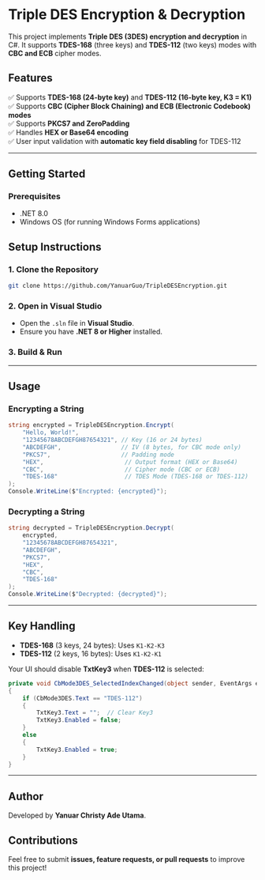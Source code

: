 # Triple DES Encryption & Decryption

This project implements **Triple DES (3DES) encryption and decryption** in C#. It supports **TDES-168** (three keys) and **TDES-112** (two keys) modes with **CBC and ECB** cipher modes.

## Features
✅ Supports **TDES-168 (24-byte key)** and **TDES-112 (16-byte key, K3 = K1)**  
✅ Supports **CBC (Cipher Block Chaining) and ECB (Electronic Codebook) modes**  
✅ Supports **PKCS7 and ZeroPadding**  
✅ Handles **HEX or Base64 encoding**  
✅ User input validation with **automatic key field disabling** for TDES-112  

---
## Getting Started

### Prerequisites
- .NET 8.0
- Windows OS (for running Windows Forms applications)

## Setup Instructions
### **1. Clone the Repository**
```sh
git clone https://github.com/YanuarGuo/TripleDESEncryption.git
```

### **2. Open in Visual Studio**
- Open the `.sln` file in **Visual Studio**.
- Ensure you have **.NET 8 or Higher** installed.

### **3. Build & Run**

---

## Usage
### **Encrypting a String**
```csharp
string encrypted = TripleDESEncryption.Encrypt(
    "Hello, World!",
    "12345678ABCDEFGH87654321", // Key (16 or 24 bytes)
    "ABCDEFGH",                 // IV (8 bytes, for CBC mode only)
    "PKCS7",                    // Padding mode
    "HEX",                       // Output format (HEX or Base64)
    "CBC",                       // Cipher mode (CBC or ECB)
    "TDES-168"                   // TDES Mode (TDES-168 or TDES-112)
);
Console.WriteLine($"Encrypted: {encrypted}");
```

### **Decrypting a String**
```csharp
string decrypted = TripleDESEncryption.Decrypt(
    encrypted,
    "12345678ABCDEFGH87654321",
    "ABCDEFGH",
    "PKCS7",
    "HEX",
    "CBC",
    "TDES-168"
);
Console.WriteLine($"Decrypted: {decrypted}");
```

---

## Key Handling
- **TDES-168** (3 keys, 24 bytes): Uses `K1-K2-K3`
- **TDES-112** (2 keys, 16 bytes): Uses `K1-K2-K1`

Your UI should disable **TxtKey3** when **TDES-112** is selected:
```csharp
private void CbMode3DES_SelectedIndexChanged(object sender, EventArgs e)
{
    if (CbMode3DES.Text == "TDES-112")
    {
        TxtKey3.Text = "";  // Clear Key3
        TxtKey3.Enabled = false;
    }
    else
    {
        TxtKey3.Enabled = true;
    }
}
```

---

## Author
Developed by **Yanuar Christy Ade Utama**.

## Contributions
Feel free to submit **issues, feature requests, or pull requests** to improve this project!
